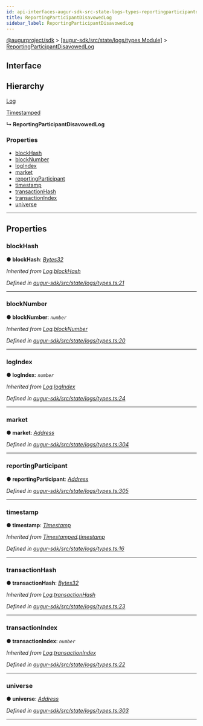```yaml
---
id: api-interfaces-augur-sdk-src-state-logs-types-reportingparticipantdisavowedlog
title: ReportingParticipantDisavowedLog
sidebar_label: ReportingParticipantDisavowedLog
---
```


[@augurproject/sdk](api-readme.md) > [[augur-sdk/src/state/logs/types Module]](api-modules-augur-sdk-src-state-logs-types-module.md) > [ReportingParticipantDisavowedLog](api-interfaces-augur-sdk-src-state-logs-types-reportingparticipantdisavowedlog.md)

## Interface

## Hierarchy

 [Log](api-interfaces-augur-sdk-src-state-logs-types-log.md)

 [Timestamped](api-interfaces-augur-sdk-src-state-logs-types-timestamped.md)

**↳ ReportingParticipantDisavowedLog**

### Properties

* [blockHash](api-interfaces-augur-sdk-src-state-logs-types-reportingparticipantdisavowedlog.md#blockhash)
* [blockNumber](api-interfaces-augur-sdk-src-state-logs-types-reportingparticipantdisavowedlog.md#blocknumber)
* [logIndex](api-interfaces-augur-sdk-src-state-logs-types-reportingparticipantdisavowedlog.md#logindex)
* [market](api-interfaces-augur-sdk-src-state-logs-types-reportingparticipantdisavowedlog.md#market)
* [reportingParticipant](api-interfaces-augur-sdk-src-state-logs-types-reportingparticipantdisavowedlog.md#reportingparticipant)
* [timestamp](api-interfaces-augur-sdk-src-state-logs-types-reportingparticipantdisavowedlog.md#timestamp)
* [transactionHash](api-interfaces-augur-sdk-src-state-logs-types-reportingparticipantdisavowedlog.md#transactionhash)
* [transactionIndex](api-interfaces-augur-sdk-src-state-logs-types-reportingparticipantdisavowedlog.md#transactionindex)
* [universe](api-interfaces-augur-sdk-src-state-logs-types-reportingparticipantdisavowedlog.md#universe)

---

## Properties

<a id="blockhash"></a>

###  blockHash

**● blockHash**: *[Bytes32](api-modules-augur-sdk-src-state-logs-types-module.md#bytes32)*

*Inherited from [Log](api-interfaces-augur-sdk-src-state-logs-types-log.md).[blockHash](api-interfaces-augur-sdk-src-state-logs-types-log.md#blockhash)*

*Defined in [augur-sdk/src/state/logs/types.ts:21](https://github.com/AugurProject/augur/blob/0787bf1a23/packages/augur-sdk/src/state/logs/types.ts#L21)*

___
<a id="blocknumber"></a>

###  blockNumber

**● blockNumber**: *`number`*

*Inherited from [Log](api-interfaces-augur-sdk-src-state-logs-types-log.md).[blockNumber](api-interfaces-augur-sdk-src-state-logs-types-log.md#blocknumber)*

*Defined in [augur-sdk/src/state/logs/types.ts:20](https://github.com/AugurProject/augur/blob/0787bf1a23/packages/augur-sdk/src/state/logs/types.ts#L20)*

___
<a id="logindex"></a>

###  logIndex

**● logIndex**: *`number`*

*Inherited from [Log](api-interfaces-augur-sdk-src-state-logs-types-log.md).[logIndex](api-interfaces-augur-sdk-src-state-logs-types-log.md#logindex)*

*Defined in [augur-sdk/src/state/logs/types.ts:24](https://github.com/AugurProject/augur/blob/0787bf1a23/packages/augur-sdk/src/state/logs/types.ts#L24)*

___
<a id="market"></a>

###  market

**● market**: *[Address](api-modules-augur-sdk-src-state-logs-types-module.md#address)*

*Defined in [augur-sdk/src/state/logs/types.ts:304](https://github.com/AugurProject/augur/blob/0787bf1a23/packages/augur-sdk/src/state/logs/types.ts#L304)*

___
<a id="reportingparticipant"></a>

###  reportingParticipant

**● reportingParticipant**: *[Address](api-modules-augur-sdk-src-state-logs-types-module.md#address)*

*Defined in [augur-sdk/src/state/logs/types.ts:305](https://github.com/AugurProject/augur/blob/0787bf1a23/packages/augur-sdk/src/state/logs/types.ts#L305)*

___
<a id="timestamp"></a>

###  timestamp

**● timestamp**: *[Timestamp](api-modules-augur-sdk-src-state-logs-types-module.md#timestamp)*

*Inherited from [Timestamped](api-interfaces-augur-sdk-src-state-logs-types-timestamped.md).[timestamp](api-interfaces-augur-sdk-src-state-logs-types-timestamped.md#timestamp)*

*Defined in [augur-sdk/src/state/logs/types.ts:16](https://github.com/AugurProject/augur/blob/0787bf1a23/packages/augur-sdk/src/state/logs/types.ts#L16)*

___
<a id="transactionhash"></a>

###  transactionHash

**● transactionHash**: *[Bytes32](api-modules-augur-sdk-src-state-logs-types-module.md#bytes32)*

*Inherited from [Log](api-interfaces-augur-sdk-src-state-logs-types-log.md).[transactionHash](api-interfaces-augur-sdk-src-state-logs-types-log.md#transactionhash)*

*Defined in [augur-sdk/src/state/logs/types.ts:23](https://github.com/AugurProject/augur/blob/0787bf1a23/packages/augur-sdk/src/state/logs/types.ts#L23)*

___
<a id="transactionindex"></a>

###  transactionIndex

**● transactionIndex**: *`number`*

*Inherited from [Log](api-interfaces-augur-sdk-src-state-logs-types-log.md).[transactionIndex](api-interfaces-augur-sdk-src-state-logs-types-log.md#transactionindex)*

*Defined in [augur-sdk/src/state/logs/types.ts:22](https://github.com/AugurProject/augur/blob/0787bf1a23/packages/augur-sdk/src/state/logs/types.ts#L22)*

___
<a id="universe"></a>

###  universe

**● universe**: *[Address](api-modules-augur-sdk-src-state-logs-types-module.md#address)*

*Defined in [augur-sdk/src/state/logs/types.ts:303](https://github.com/AugurProject/augur/blob/0787bf1a23/packages/augur-sdk/src/state/logs/types.ts#L303)*

___

